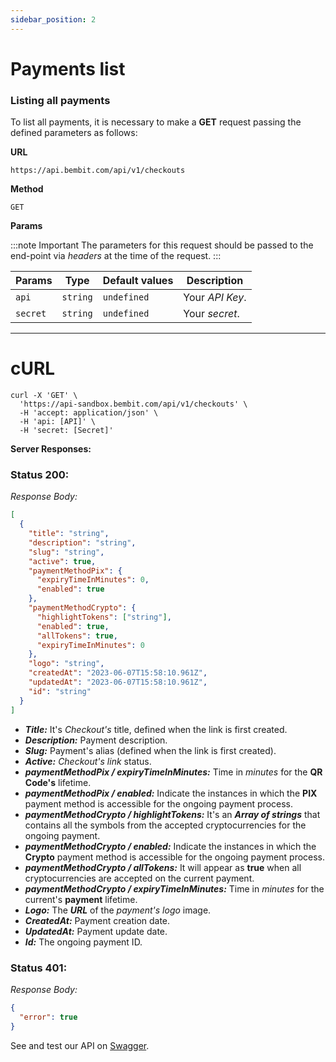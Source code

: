 ```yaml
---
sidebar_position: 2
---
```


# Payments list

### Listing all payments

To list all payments, it is necessary to make a **GET** request passing the defined parameters as follows:

**URL**

```
https://api.bembit.com/api/v1/checkouts
```

**Method**

```
GET
```

**Params**

:::note Important
The parameters for this request should be passed to the end-point via _headers_ at the time of the request.
:::

| Params   | Type     | Default values | Description     |
| -------- | -------- | -------------- | --------------- |
| `api`    | `string` | `undefined`    | Your _API Key_. |
| `secret` | `string` | `undefined`    | Your _secret_.  |

---

# cURL

```cURL
curl -X 'GET' \
  'https://api-sandbox.bembit.com/api/v1/checkouts' \
  -H 'accept: application/json' \
  -H 'api: [API]' \
  -H 'secret: [Secret]'
```

**Server Responses:**

### Status 200:

_Response Body:_

```json
[
  {
    "title": "string",
    "description": "string",
    "slug": "string",
    "active": true,
    "paymentMethodPix": {
      "expiryTimeInMinutes": 0,
      "enabled": true
    },
    "paymentMethodCrypto": {
      "highlightTokens": ["string"],
      "enabled": true,
      "allTokens": true,
      "expiryTimeInMinutes": 0
    },
    "logo": "string",
    "createdAt": "2023-06-07T15:58:10.961Z",
    "updatedAt": "2023-06-07T15:58:10.961Z",
    "id": "string"
  }
]
```

- **_Title:_** It's _Checkout's_ title, defined when the link is first created.
- **_Description:_** Payment description.
- **_Slug:_** Payment's alias (defined when the link is first created).
- **_Active:_** _Checkout's link_ status.
- **_paymentMethodPix / expiryTimeInMinutes:_** Time in _minutes_ for the **QR Code's** lifetime.
- **_paymentMethodPix / enabled:_** Indicate the instances in which the **PIX** payment method is accessible for the ongoing payment process.
- **_paymentMethodCrypto / highlightTokens:_** It's an **_Array of strings_** that contains all the symbols from the accepted cryptocurrencies for the ongoing payment.
- **_paymentMethodCrypto / enabled:_** Indicate the instances in which the **Crypto** payment method is accessible for the ongoing payment process.
- **_paymentMethodCrypto / allTokens:_** It will appear as **true** when all cryptocurrencies are accepted on the current payment.
- **_paymentMethodCrypto / expiryTimeInMinutes:_** Time in _minutes_ for the current's **payment** lifetime.
- **_Logo:_** The **_URL_** of the _payment's logo_ image.
- **_CreatedAt:_** Payment creation date.
- **_UpdatedAt:_** Payment update date.
- **_Id:_** The ongoing payment ID.

### Status 401:

_Response Body:_

```json
{
  "error": true
}
```

See and test our API on [Swagger](https://api.bembit.com/docs/#/Checkouts/get_checkouts).

